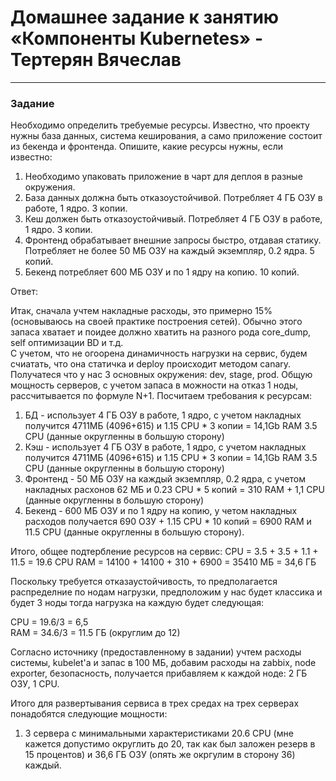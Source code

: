 # Домашнее задание к занятию «Компоненты Kubernetes» - Тертерян Вячеслав

---

### Задание   

Необходимо определить требуемые ресурсы.
Известно, что проекту нужны база данных, система кеширования, а само приложение состоит из бекенда и фронтенда. Опишите, какие ресурсы нужны, если известно:

1. Необходимо упаковать приложение в чарт для деплоя в разные окружения.
2. База данных должна быть отказоустойчивой. Потребляет 4 ГБ ОЗУ в работе, 1 ядро. 3 копии.
3. Кеш должен быть отказоустойчивый. Потребляет 4 ГБ ОЗУ в работе, 1 ядро. 3 копии.
4. Фронтенд обрабатывает внешние запросы быстро, отдавая статику. Потребляет не более 50 МБ ОЗУ на каждый экземпляр, 0.2 ядра. 5 копий.
5. Бекенд потребляет 600 МБ ОЗУ и по 1 ядру на копию. 10 копий.  

Ответ:  

Итак, сначала учтем накладные расходы, это примерно 15% (основываюсь на своей практике построения сетей). Обычно этого запаса хватает и поидее должно хватить на разного рода core_dump, self оптимизации BD и т.д.   
С учетом, что не огоорена динамичность нагрузки на сервис, будем счиатать, что она статичка и deploy происходит методом canary.  
Получатеся что у нас 3 основных окружения: dev, stage, prod.
Общую мощность серверов, с учетом запаса в можности на отказ 1 ноды, рассчитывается по формуле N+1.
Посчитаем требования к ресурсам:  
1. БД - использует 4 ГБ ОЗУ в работе, 1 ядро, с учетом накладных получится 4711МБ (4096+615) и 1.15 CPU * 3 копии = 14,1Gb RAM 3.5 CPU (данные округленны в большую сторону)  
2. Кэш - использует 4 ГБ ОЗУ в работе, 1 ядро, с учетом накладных получится 4711МБ (4096+615) и 1.15 CPU * 3 копии = 14,1Gb RAM 3.5 CPU (данные округленны в большую сторону)  
3. Фронтенд - 50 МБ ОЗУ на каждый экземпляр, 0.2 ядра, с учетом накладных расхонов 62 МБ и 0.23 CPU  * 5 копий = 310 RAM + 1,1 CPU (данные округленны в большую сторону)  
4. Бекенд - 600 МБ ОЗУ и по 1 ядру на копию, у четом накладных расходов получается 690 ОЗУ + 1.15 CPU * 10 копий = 6900 RAM и 11.5 CPU (данные округленны в большую сторону).  

Итого, общее подтербление ресурсов на сервис:
CPU = 3.5 + 3.5 + 1.1 + 11.5 = 19.6 CPU
RAM = 14100 + 14100 + 310 + 6900 = 35410 МБ = 34,6 ГБ  

Поскольку требуется отказаустойчивость, то предполагается распределние по нодам нагрузки, предположим у нас будет классика и будет 3 ноды тогда нагрузка на каждую будет следующая:  

CPU = 19.6/3 = 6,5  
RAM = 34.6/3 = 11.5 ГБ (округлим до 12)

Согласно источнику (предоставленному в задании) учтем расходы системы, kubelet'a и запас в 100 МБ, добавим расходы на zabbix, node exporter, безопасность, получается прибавляем к каждой ноде: 2 ГБ ОЗУ, 1 CPU.

Итого для развертывания сервиса в трех средах на трех серверах понадобятся следующие мощности:  

1. 3 сервера с минимальными характеристиками 20.6 CPU (мне кажется допустимо округлить до 20, так как был заложен резерв в 15 процентов) и 36,6 ГБ ОЗУ (опять же окргулим в сторону 36) каждый.